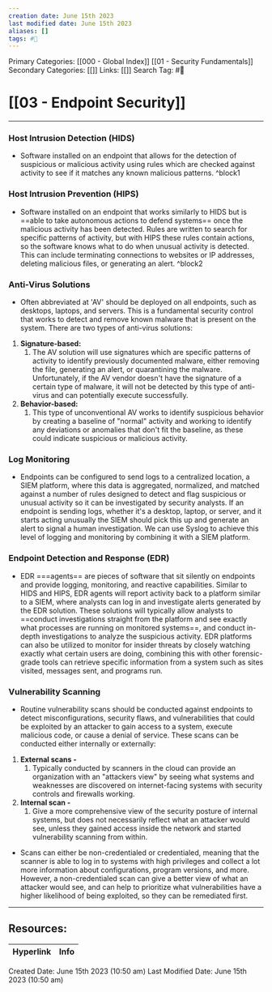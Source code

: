 ```yaml
---
creation date: June 15th 2023
last modified date: June 15th 2023
aliases: []
tags: #📖
---
```


Primary Categories: [[000 - Global Index]] [[01 - Security Fundamentals]] 
Secondary Categories: [[]] 
Links: [[]] 
Search Tag: #📖  

# [[03 - Endpoint Security]]  
---

### Host Intrusion Detection (HIDS)
- Software installed on an endpoint that allows for the detection of suspicious or malicious activity using rules which are checked against activity to see if it matches any known malicious patterns. ^block1

### Host Intrusion Prevention (HIPS)
- Software installed on an endpoint that works similarly to HIDS but is ==able to take autonomous actions to defend systems== once the malicious activity has been detected. Rules are written to search for specific patterns of activity, but with HIPS these rules contain actions, so the software knows what to do when unusual activity is detected. This can include terminating connections to websites or IP addresses, deleting malicious files, or generating an alert. ^block2

### Anti-Virus Solutions
- Often abbreviated at 'AV' should be deployed on all endpoints, such as desktops, laptops, and servers. This is a fundamental security control that works to detect and remove known malware that is present on the system. There are two types of anti-virus solutions:
1. **Signature-based:** 
	1. The AV solution will use signatures which are specific patterns of activity to identify previously documented malware, either removing the file, generating an alert, or quarantining the malware. Unfortunately, if the AV vendor doesn't have the signature of a certain type of malware, it will not be detected by this type of anti-virus and can potentially execute successfully.
2. **Behavior-based:** 
	1. This type of unconventional AV works to identify suspicious behavior by creating a baseline of "normal" activity and working to identify any deviations or anomalies that don't fit the baseline, as these could indicate suspicious or malicious activity.

### Log Monitoring
- Endpoints can be configured to send logs to a centralized location, a SIEM platform, where this data is aggregated, normalized, and matched against a number of rules designed to detect and flag suspicious or unusual activity so it can be investigated by security analysts. If an endpoint is sending logs, whether it's a desktop, laptop, or server, and it starts acting unusually the SIEM should pick this up and generate an alert to signal a human investigation. We can use Syslog to achieve this level of logging and monitoring by combining it with a SIEM platform.

### Endpoint Detection and Response (EDR)
- EDR ===agents== are pieces of software that sit silently on endpoints and provide logging, monitoring, and reactive capabilities. Similar to HIDS and HIPS, EDR agents will report activity back to a platform similar to a SIEM, where analysts can log in and investigate alerts generated by the EDR solution. These solutions will typically allow analysts to ==conduct investigations straight from the platform and see exactly what processes are running on monitored systems==, and conduct in-depth investigations to analyze the suspicious activity. EDR platforms can also be utilized to monitor for insider threats by closely watching exactly what certain users are doing, combining this with other forensic-grade tools can retrieve specific information from a system such as sites visited, messages sent, and programs run.

### Vulnerability Scanning
- Routine vulnerability scans should be conducted against endpoints to detect misconfigurations, security flaws, and vulnerabilities that could be exploited by an attacker to gain access to a system, execute malicious code, or cause a denial of service. These scans can be conducted either internally or externally:
1. **External scans -** 
	1. Typically conducted by scanners in the cloud can provide an organization with an "attackers view" by seeing what systems and weaknesses are discovered on internet-facing systems with security controls and firewalls working.
2. **Internal scan -** 
	1. Give a more comprehensive view of the security posture of internal systems, but does not necessarily reflect what an attacker would see, unless they gained access inside the network and started vulnerability scanning from within.
- Scans can either be non-credentialed or credentialed, meaning that the scanner is able to log in to systems with high privileges and collect a lot more information about configurations, program versions, and more. However, a non-credentialed scan can give a better view of what an attacker would see, and can help to prioritize what vulnerabilities have a higher likelihood of being exploited, so they can be remediated first.







___

## Resources:

| Hyperlink | Info |
| --------- | ---- |


Created Date: June 15th 2023 (10:50 am) 
Last Modified Date: June 15th 2023 (10:50 am)
